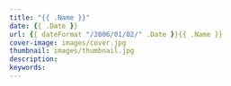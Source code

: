```yaml
---
title: "{{ .Name }}"
date: {{ .Date }}
url: {{ dateFormat "/2006/01/02/" .Date }}{{ .Name }}
cover-image: images/cover.jpg
thumbnail: images/thumbnail.jpg
description:
keywords:
---
```

